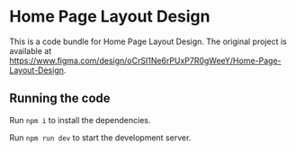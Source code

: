 
  # Home Page Layout Design

  This is a code bundle for Home Page Layout Design. The original project is available at https://www.figma.com/design/oCrSI1Ne6rPUxP7R0gWeeY/Home-Page-Layout-Design.

  ## Running the code

  Run `npm i` to install the dependencies.

  Run `npm run dev` to start the development server.
  